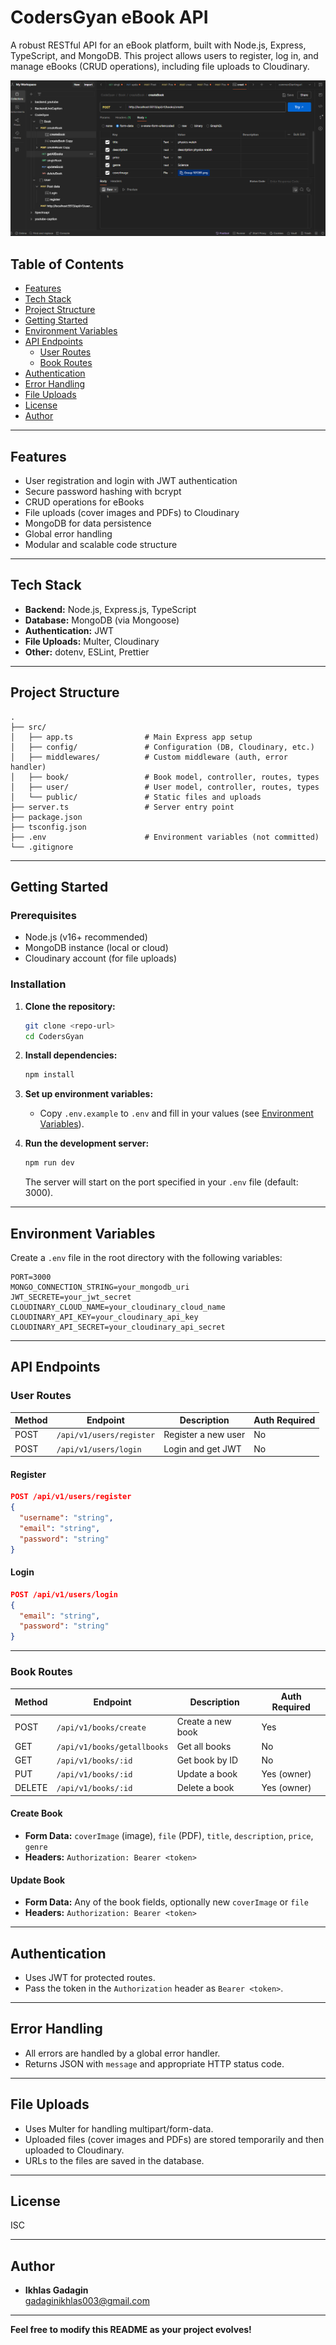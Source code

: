 # CodersGyan eBook API

A robust RESTful API for an eBook platform, built with Node.js, Express, TypeScript, and MongoDB. This project allows users to register, log in, and manage eBooks (CRUD operations), including file uploads to Cloudinary.

![CodersGyan eBook API Demo](./src/assets/onGithub.png)

## Table of Contents

- [Features](#features)
- [Tech Stack](#tech-stack)
- [Project Structure](#project-structure)
- [Getting Started](#getting-started)
- [Environment Variables](#environment-variables)
- [API Endpoints](#api-endpoints)
  - [User Routes](#user-routes)
  - [Book Routes](#book-routes)
- [Authentication](#authentication)
- [Error Handling](#error-handling)
- [File Uploads](#file-uploads)
- [License](#license)
- [Author](#author)

---

## Features

- User registration and login with JWT authentication
- Secure password hashing with bcrypt
- CRUD operations for eBooks
- File uploads (cover images and PDFs) to Cloudinary
- MongoDB for data persistence
- Global error handling
- Modular and scalable code structure

---

## Tech Stack

- **Backend:** Node.js, Express.js, TypeScript
- **Database:** MongoDB (via Mongoose)
- **Authentication:** JWT
- **File Uploads:** Multer, Cloudinary
- **Other:** dotenv, ESLint, Prettier

---

## Project Structure

```
.
├── src/
│   ├── app.ts                # Main Express app setup
│   ├── config/               # Configuration (DB, Cloudinary, etc.)
│   ├── middlewares/          # Custom middleware (auth, error handler)
│   ├── book/                 # Book model, controller, routes, types
│   ├── user/                 # User model, controller, routes, types
│   └── public/               # Static files and uploads
├── server.ts                 # Server entry point
├── package.json
├── tsconfig.json
├── .env                      # Environment variables (not committed)
└── .gitignore
```

---

## Getting Started

### Prerequisites

- Node.js (v16+ recommended)
- MongoDB instance (local or cloud)
- Cloudinary account (for file uploads)

### Installation

1. **Clone the repository:**
   ```bash
   git clone <repo-url>
   cd CodersGyan
   ```

2. **Install dependencies:**
   ```bash
   npm install
   ```

3. **Set up environment variables:**
   - Copy `.env.example` to `.env` and fill in your values (see [Environment Variables](#environment-variables)).

4. **Run the development server:**
   ```bash
   npm run dev
   ```

   The server will start on the port specified in your `.env` file (default: 3000).

---

## Environment Variables

Create a `.env` file in the root directory with the following variables:

```
PORT=3000
MONGO_CONNECTION_STRING=your_mongodb_uri
JWT_SECRETE=your_jwt_secret
CLOUDINARY_CLOUD_NAME=your_cloudinary_cloud_name
CLOUDINARY_API_KEY=your_cloudinary_api_key
CLOUDINARY_API_SECRET=your_cloudinary_api_secret
```

---

## API Endpoints

### User Routes

| Method | Endpoint            | Description           | Auth Required |
|--------|---------------------|----------------------|--------------|
| POST   | `/api/v1/users/register` | Register a new user   | No           |
| POST   | `/api/v1/users/login`    | Login and get JWT     | No           |

#### Register

```json
POST /api/v1/users/register
{
  "username": "string",
  "email": "string",
  "password": "string"
}
```

#### Login

```json
POST /api/v1/users/login
{
  "email": "string",
  "password": "string"
}
```

---

### Book Routes

| Method | Endpoint                  | Description                | Auth Required |
|--------|---------------------------|----------------------------|--------------|
| POST   | `/api/v1/books/create`    | Create a new book          | Yes          |
| GET    | `/api/v1/books/getallbooks` | Get all books              | No           |
| GET    | `/api/v1/books/:id`       | Get book by ID             | No           |
| PUT    | `/api/v1/books/:id`       | Update a book              | Yes (owner)  |
| DELETE | `/api/v1/books/:id`       | Delete a book              | Yes (owner)  |

#### Create Book

- **Form Data:** `coverImage` (image), `file` (PDF), `title`, `description`, `price`, `genre`
- **Headers:** `Authorization: Bearer <token>`

#### Update Book

- **Form Data:** Any of the book fields, optionally new `coverImage` or `file`
- **Headers:** `Authorization: Bearer <token>`

---

## Authentication

- Uses JWT for protected routes.
- Pass the token in the `Authorization` header as `Bearer <token>`.

---

## Error Handling

- All errors are handled by a global error handler.
- Returns JSON with `message` and appropriate HTTP status code.

---

## File Uploads

- Uses Multer for handling multipart/form-data.
- Uploaded files (cover images and PDFs) are stored temporarily and then uploaded to Cloudinary.
- URLs to the files are saved in the database.

---

## License

ISC

---

## Author

- **Ikhlas Gadagin**  
  [gadaginikhlas003@gmail.com](mailto:gadaginikhlas003@gmail.com)

---

**Feel free to modify this README as your project evolves!** 